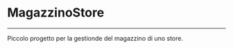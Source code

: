 # MagazzinoStore
---------------------
Piccolo progetto per la gestionde del magazzino di uno store.
